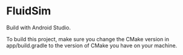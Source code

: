# FluidSim

Build with Android Studio.

To build this project, make sure you change the CMake version in app/build.gradle to the version of CMake you have on your machine.
